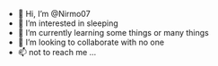 - 👋 Hi, I’m @Nirmo07
- 👀 I’m interested in sleeping
- 🌱 I’m currently learning some things or many things
- 💞️ I’m looking to collaborate with no one
- 📫 not to reach me ...

<!---
Nirmo07/Nirmo07 is a ✨ special ✨ repository because its `README.md` (this file) appears on your GitHub profile.
You can click the Preview link to take a look at your changes.
--->
